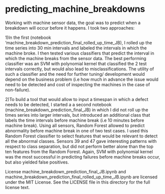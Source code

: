 # predicting_machine_breakdowns

Working with machine sensor data, the goal was to predict when a breakdown will occur before it happens. I took two approaches:

1)In the first (notebook ‘machine_breakdown_prediction_final_rolled_up_time_JB), I rolled up the time series into 30 min intervals and labeled the intervals in which the machine broke. I then tested various classifiers that predict the interval in which the machine breaks from the sensor data. The best performing classifier was an SVM with polynomial kernel that classified the 2 test intervals correctly, but would also lead to misclassifications. The utility of such a classifier and the need for further tuning/ development would depend on the business problem (i.e how much in advance the issue would need to be detected and cost of inspecting the machines in the case of non-failure).
 
2)To build a tool that would allow to input a timespan in which a defect needs to be detected, I started a a second notebook (machine_breakdown_prediction_final_JB) in which I did not roll up the times series into larger intervals, but introduced an additional class that labels the time intervals before machine break (i.e 10 minutes before machine break). Using all sensors, Random Forest  allowed to predict abnormality before machine break in one of two test cases. I used this Random Forest classifier to select features that would be relevant to detect all the abnormal classes. Sensors 39 and 47 gave interesting patterns with respect to class separation, but did not perform better alone than the top ten features from the Random Forest. Again, SVM with polynomial kernel was the most successful in predicting failures before machine breaks occur, but also yielded false positives.

License
machine_breakdown_prediction_final_JB.ipynb and machine_breakdown_prediction_final_rolled_up_time_JB.ipynb are licensed under the MIT License. See the LICENSE file in this directory for the full license text.
